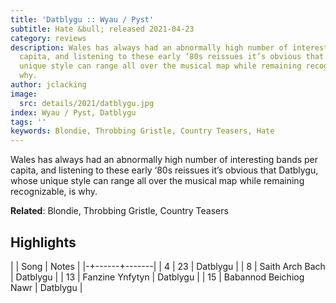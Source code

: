 ```yaml
---
title: 'Datblygu :: Wyau / Pyst'
subtitle: Hate &bull; released 2021-04-23
category: reviews
description: Wales has always had an abnormally high number of interesting bands per
  capita, and listening to these early ‘80s reissues it’s obvious that Datblygu, whose
  unique style can range all over the musical map while remaining recognizable, is
  why.
author: jclacking
image:
  src: details/2021/datblygu.jpg
index: Wyau / Pyst, Datblygu
tags: ''
keywords: Blondie, Throbbing Gristle, Country Teasers, Hate
---
```

Wales has always had an abnormally high number of interesting bands per capita, and listening to these early ‘80s reissues it’s obvious that Datblygu, whose unique style can range all over the musical map while remaining recognizable, is why.<!--more-->

**Related**: Blondie, Throbbing Gristle, Country Teasers

## Highlights

| | Song | Notes |
|-+------+-------|
| 4 | 23 | Datblygu |
| 8 | Saith Arch Bach | Datblygu |
| 13 | Fanzine Ynfytyn | Datblygu |
| 15 | Babannod Beichiog Nawr | Datblygu |

